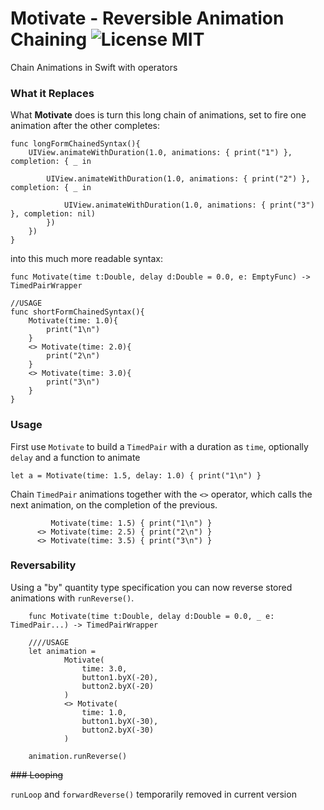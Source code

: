 # Motivate - Reversible Animation Chaining ![License MIT](https://go-shields.herokuapp.com/license-MIT-blue.png)
Chain Animations in Swift with operators

### What it Replaces

What **Motivate** does is turn this long chain of animations, set to fire one animation after the other completes:

```
func longFormChainedSyntax(){
    UIView.animateWithDuration(1.0, animations: { print("1") }, completion: { _ in
        
        UIView.animateWithDuration(1.0, animations: { print("2") }, completion: { _ in
            
            UIView.animateWithDuration(1.0, animations: { print("3") }, completion: nil)
        })
    })
}
```

into this much more readable syntax:


```
func Motivate(time t:Double, delay d:Double = 0.0, e: EmptyFunc) -> TimedPairWrapper

//USAGE
func shortFormChainedSyntax(){
    Motivate(time: 1.0){
        print("1\n")
    }
    <> Motivate(time: 2.0){
        print("2\n")
    }
    <> Motivate(time: 3.0){
        print("3\n")
    }
}
```

### Usage

First use `Motivate` to build a `TimedPair` with a duration as `time`, optionally `delay` and a function to animate

```
let a = Motivate(time: 1.5, delay: 1.0) { print("1\n") }
```

Chain  `TimedPair` animations together with the `<>` operator, which calls the next animation, on the completion of the previous.

```
         Motivate(time: 1.5) { print("1\n") }
      <> Motivate(time: 2.5) { print("2\n") }
      <> Motivate(time: 3.5) { print("3\n") }
```

### Reversability
Using a "by" quantity type specification you can now reverse stored animations with `runReverse()`.


```
    func Motivate(time t:Double, delay d:Double = 0.0, _ e: TimedPair...) -> TimedPairWrapper
    
    ////USAGE
    let animation =
            Motivate(
                time: 3.0,
                button1.byX(-20),
                button2.byX(-20)
            )
            <> Motivate(
                time: 1.0,
                button1.byX(-30),
                button2.byX(-30)
            )
         
    animation.runReverse()
```


~~### Looping~~

`runLoop` and `forwardReverse()` temporarily removed in current version
